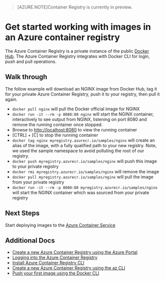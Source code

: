 <properties
   pageTitle="Work with images in a container registry | Microsoft Azure"
   description="Get started using the Docker CLI to push and pull images to/from an Azure container registry..."
   services="container-registry"
   documentationCenter=""
   authors="stevelas"
   manager="balans"
   editor="dlepow"
   tags=""
   keywords=""/>

<tags
   ms.service="container-registry"
   ms.devlang="na"
   ms.topic="get-started-article"
   ms.tgt_pltfrm="na"
   ms.workload="na"
   ms.date="10/07/2016"
   ms.author="stevelas"/>

>[AZURE.NOTE]Container Registry is currently in preview.

# Get started working with images in an Azure container registry

The Azure Container Registry is a private instance of the public [Docker Hub](http://hub.docker.com). The Azure Container Registry integrates with Docker CLI for login, push and pull operations. 


## Walk through
The follow example will download an NGINX image from Docker Hub, tag it for your private Azure Container Registry, push it to your registry, then pull it again.

* `docker pull nginx` will pull the Docker official image for NGINX
* `docker run -it --rm -p 8080:80 nginx` will start the NGINX container, interactively to see output from NGINX, listening on port 8080 and remove the running container once stopped.
* Browse to [http://localhost:8080](http://localhost:8080) to view the running container
* [CTRL] + [C] to stop the running container
* `docker tag nginx myregistry.azurecr.io/samples/nginx` will create an alias of the image, with a fully qualified path to your new registry. Note, we used the sample namespace to avoid polluting the root of our registry. 
* `docker push myregistry.azurecr.io/samples/nginx` will push this image to your private registry
* `docker rmi myregistry.azurecr.io/samples/nginx` will remove the image
* `docker pull myregistry.azurecr.io/samples/nginx` will pull the image from your private registry  
* `docker run -it --rm -p 8080:80 myregistry.azurecr.io/samples/nginx` will start the NGINX container which was sourced from your private registry 






## Next Steps
Start deploying images to the [Azure Container Service](https://azure.microsoft.com/documentation/services/container-service/)
 

## Additional Docs

* [Create a new Azure Container Registry using the Azure Portal ](./container-registry-get-started-portal.md)
* [Logging into the Azure Container Registry](container-registry-authentication.md) 
* [Install Azure Container Registry CLI ](./container-registry-get-started-azure-cli-install.md)
* [Create a new Azure Container Registry using the az CLI](./container-registry-get-started-docker-cli.md)
* [Push your first image using the Docker CLI](./container-registry-get-started-docker-cli.md)
